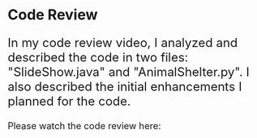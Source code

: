 <h1>Code Review</h1>
<p style="font-size: 24px;">In my code review video, I analyzed and described the code in two files: "SlideShow.java" and "AnimalShelter.py". I also described the initial enhancements I planned for the code.</p>
<p style="font-size: 18px;"> Please watch the code review here:<p> <a href="https://vimeo.com/1053905065/de2fd18e85?share=copy"></a>



